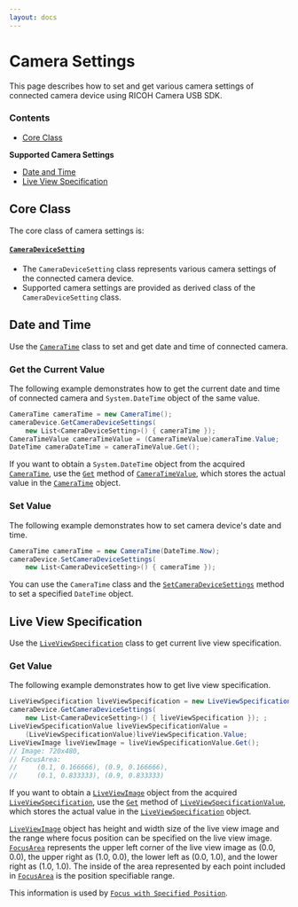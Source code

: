 ```yaml
---
layout: docs
---
```


# Camera Settings

This page describes how to set and get various camera settings of connected camera device using RICOH Camera USB SDK.

### Contents

* [Core Class](#core-class)

**Supported Camera Settings**

* [Date and Time](#date-and-time)
* [Live View Specification](#live-view-specification)

## Core Class

The core class of camera settings is:

#### [`CameraDeviceSetting`](../../api_reference/html/T_Ricoh_CameraController_CameraDeviceSetting.htm)

* The `CameraDeviceSetting` class represents various camera settings of the connected camera device.
* Supported camera settings are provided as derived class of the `CameraDeviceSetting` class.


## Date and Time

Use the [`CameraTime`](../../api_reference/html/T_Ricoh_CameraController_CameraTime.htm) class to set and get date and time of connected camera.

### Get the Current Value

The following example demonstrates how to get the current date and time of connected camera and `System.DateTime` object of the same value.

```csharp
CameraTime cameraTime = new CameraTime();
cameraDevice.GetCameraDeviceSettings(
    new List<CameraDeviceSetting>() { cameraTime });
CameraTimeValue cameraTimeValue = (CameraTimeValue)cameraTime.Value;
DateTime cameraDateTime = cameraTimeValue.Get();
```

If you want to obtain a `System.DateTime` object from the acquired [`CameraTime`](../../api_reference/html/T_Ricoh_CameraController_CameraTime.htm),
 use the [`Get`](../../api_reference/html/M_Ricoh_CameraController_CameraTimeValue_Get.htm)
 method of [`CameraTimeValue`](../../api_reference/html/T_Ricoh_CameraController_CameraTimeValue.htm),
 which stores the actual value in the [`CameraTime`](../../api_reference/html/T_Ricoh_CameraController_CameraTime.htm) object.

### Set Value

The following example demonstrates how to set camera device's date and time.

```csharp
CameraTime cameraTime = new CameraTime(DateTime.Now);
cameraDevice.SetCameraDeviceSettings(
    new List<CameraDeviceSetting>() { cameraTime });
```

You can use the `CameraTime` class and the [`SetCameraDeviceSettings`](../../api_reference/html/M_Ricoh_CameraController_CameraDevice_SetCameraDeviceSettings.htm) method to set a specified `DateTime` object.

## Live View Specification

Use the [`LiveViewSpecification`](../../api_reference/html/T_Ricoh_CameraController_LiveViewSpecification.htm) class to get current live view specification.

### Get Value

The following example demonstrates how to get live view specification.

```csharp
LiveViewSpecification liveViewSpecification = new LiveViewSpecification();
cameraDevice.GetCameraDeviceSettings(
    new List<CameraDeviceSetting>() { liveViewSpecification }); ;
LiveViewSpecificationValue liveViewSpecificationValue =
    (LiveViewSpecificationValue)liveViewSpecification.Value;
LiveViewImage liveViewImage = liveViewSpecificationValue.Get();
// Image: 720x480,
// FocusArea:
//     (0.1, 0.166666), (0.9, 0.166666),
//     (0.1, 0.833333), (0.9, 0.833333)
```

If you want to obtain a [`LiveViewImage`](../../api_reference/html/T_Ricoh_CameraController_LiveViewImage.htm) object
 from the acquired [`LiveViewSpecification`](../../api_reference/html/T_Ricoh_CameraController_LiveViewSpecification.htm),
 use the [`Get`](../../api_reference/html/M_Ricoh_CameraController_LiveViewSpecificationValue_Get.htm) method of
 [`LiveViewSpecificationValue`](../../api_reference/html/T_Ricoh_CameraController_LiveViewSpecificationValue.htm),
 which stores the actual value in the [`LiveViewSpecification`](../../api_reference/html/T_Ricoh_CameraController_LiveViewSpecification.htm) object.

[`LiveViewImage`](../../api_reference/html/T_Ricoh_CameraController_LiveViewImage.htm) object has height and width size of the live view image and the range where focus position can be specified on the live view image.
[`FocusArea`](../../api_reference/html/F_Ricoh_CameraController_LiveViewImage_FocusArea.htm) represents the upper left corner of the live view image as (0.0, 0.0), the upper right as (1.0, 0.0), the lower left as (0.0, 1.0), and the lower right as (1.0, 1.0).
The inside of the area represented by each point included in [`FocusArea`](../../api_reference/html/F_Ricoh_CameraController_LiveViewImage_FocusArea.htm) is the position specifiable range.

This information is used by [`Focus with Specified Position`](live-view.md).